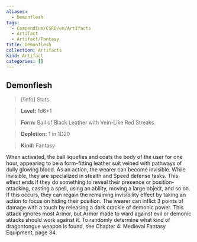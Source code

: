 ```yaml
---
aliases:
  - Demonflesh
tags:
  - Compendium/CSRD/en/Artifacts
  - Artifact
  - Artifact/Fantasy
title: Demonflesh
collection: Artifacts
kind: Artifact
categories: []
---
```

## Demonflesh    
>[!info] Stats    
> **Level:** 1d6+1    
> **Form:** Ball of Black Leather with Vein-Like Red Streaks    
> **Depletion:** 1 in 1D20    
> **Kind:** Fantasy  
    
When activated, the ball liquefies and coats the body of the user for one hour, appearing to be a form-fitting leather suit veined with pathways of dully glowing blood. As an action, the wearer can become invisible. While invisible, they are specialized in stealth and Speed defense tasks. This effect ends if they do something to reveal their presence or position-attacking, casting a spell, using an ability, moving a large object, and so on. If this occurs, they can regain the remaining invisibility effect by taking an action to focus on hiding their position. The wearer can inflict 3 points of damage with a touch by releasing a dark crackle of demonic power. This attack ignores most Armor, but Armor made to ward against evil or demonic attacks should work against it. To randomly determine what kind of dragontongue weapon is found, see Chapter 4: Medieval Fantasy Equipment, page 34.